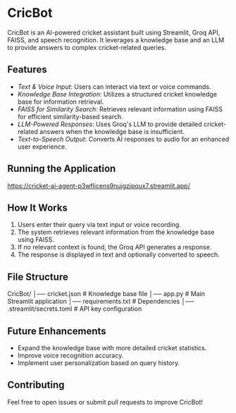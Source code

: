 # CricBot

CricBot is an AI-powered cricket assistant built using Streamlit, Groq API, FAISS, and speech recognition. It leverages a knowledge base and an LLM to provide answers to complex cricket-related queries.

## Features
- *Text & Voice Input*: Users can interact via text or voice commands.
- *Knowledge Base Integration*: Utilizes a structured cricket knowledge base for information retrieval.
- *FAISS for Similarity Search*: Retrieves relevant information using FAISS for efficient similarity-based search.
- *LLM-Powered Responses*: Uses Groq's LLM to provide detailed cricket-related answers when the knowledge base is insufficient.
- *Text-to-Speech Output*: Converts AI responses to audio for an enhanced user experience.


## Running the Application

https://cricket-ai-agent-p3wflicens9nujgzjpoux7.streamlit.app/


## How It Works
1. Users enter their query via text input or voice recording.
2. The system retrieves relevant information from the knowledge base using FAISS.
3. If no relevant context is found, the Groq API generates a response.
4. The response is displayed in text and optionally converted to speech.

## File Structure

CricBot/
│── cricket.json          # Knowledge base file
│── app.py                # Main Streamlit application
│── requirements.txt      # Dependencies
│── .streamlit/secrets.toml # API key configuration


## Future Enhancements
- Expand the knowledge base with more detailed cricket statistics.
- Improve voice recognition accuracy.
- Implement user personalization based on query history.

## Contributing
Feel free to open issues or submit pull requests to improve CricBot!
